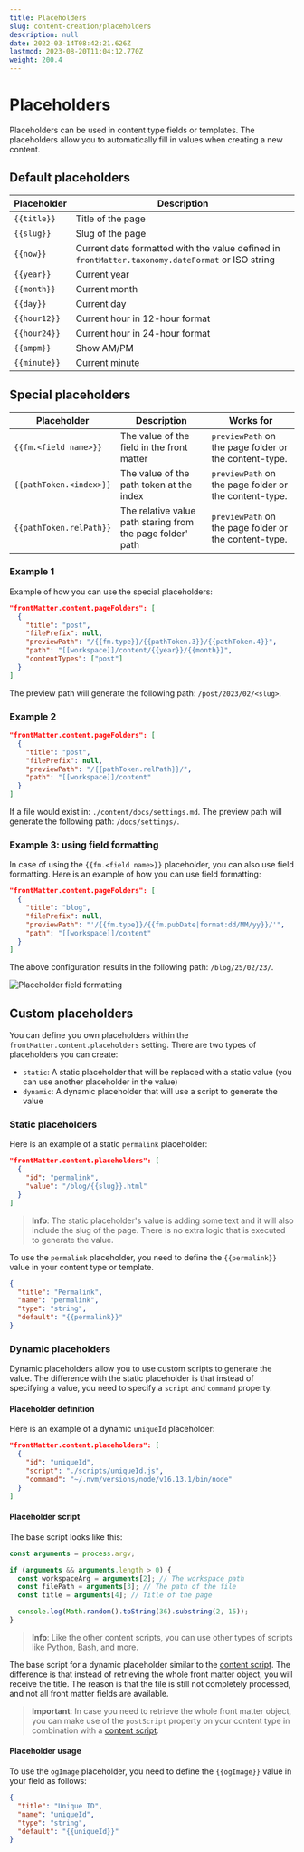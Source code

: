 ```yaml
---
title: Placeholders
slug: content-creation/placeholders
description: null
date: 2022-03-14T08:42:21.626Z
lastmod: 2023-08-20T11:04:12.770Z
weight: 200.4
---
```

<!-- markdownlint-disable MD013 -->
# Placeholders

Placeholders can be used in content type fields or templates. The placeholders allow you to
automatically fill in values when creating a new content.

## Default placeholders

| Placeholder  | Description                                                                                      |
| ------------ | ------------------------------------------------------------------------------------------------ |
| `{{title}}`  | Title of the page                                                                                |
| `{{slug}}`   | Slug of the page                                                                                 |
| `{{now}}`    | Current date formatted with the value defined in `frontMatter.taxonomy.dateFormat` or ISO string |
| `{{year}}`   | Current year                                                                                     |
| `{{month}}`  | Current month                                                                                    |
| `{{day}}`    | Current day                                                                                      |
| `{{hour12}}` | Current hour in 12-hour format                                                                   |
| `{{hour24}}` | Current hour in 24-hour format                                                                   |
| `{{ampm}}`   | Show AM/PM                                                                                       |
| `{{minute}}` | Current minute                                                                                   |

## Special placeholders

| Placeholder             | Description                                                | Works for                                             |
| ----------------------- | ---------------------------------------------------------- | ----------------------------------------------------- |
| `{{fm.<field name>}}`   | The value of the field in the front matter                 | `previewPath` on the page folder or the content-type. |
| `{{pathToken.<index>}}` | The value of the path token at the index                   | `previewPath` on the page folder or the content-type. |
| `{{pathToken.relPath}}` | The relative value path staring from the page folder' path | `previewPath` on the page folder or the content-type. |

### Example 1

Example of how you can use the special placeholders:

```json {{ "title": "Using the special placeholders", "description": "" }}
"frontMatter.content.pageFolders": [
  {
    "title": "post",
    "filePrefix": null,
    "previewPath": "/{{fm.type}}/{{pathToken.3}}/{{pathToken.4}}",
    "path": "[[workspace]]/content/{{year}}/{{month}}",
    "contentTypes": ["post"]
  }
]
```

The preview path will generate the following path: `/post/2023/02/<slug>`.

### Example 2

```json {{ "title": "Using the relative path token", "description": "" }}
"frontMatter.content.pageFolders": [
  {
    "title": "post",
    "filePrefix": null,
    "previewPath": "/{{pathToken.relPath}}/",
    "path": "[[workspace]]/content"
  }
]
```

If a file would exist in: `./content/docs/settings.md`. The preview path will generate the following
path: `/docs/settings/`.

### Example 3: using field formatting

In case of using the `{{fm.<field name>}}` placeholder, you can also use field formatting. Here is
an example of how you can use field formatting:

```json {{ "title": "Using field formatting", "description": "" }}
"frontMatter.content.pageFolders": [
  {
    "title": "blog",
    "filePrefix": null,
    "previewPath": "'/{{fm.type}}/{{fm.pubDate|format:dd/MM/yy}}/'",
    "path": "[[workspace]]/content"
  }
]
```

The above configuration results in the following path: `/blog/25/02/23/`.

![Placeholder field formatting](/releases/v9.0.0/placeholder-formatting.png)

## Custom placeholders

You can define you own placeholders within the `frontMatter.content.placeholders` setting. There are
two types of placeholders you can create:

- `static`: A static placeholder that will be replaced with a static value (you can use another
  placeholder in the value)
- `dynamic`: A dynamic placeholder that will use a script to generate the value

### Static placeholders

Here is an example of a static `permalink` placeholder:

```json
"frontMatter.content.placeholders": [
  {
    "id": "permalink",
    "value": "/blog/{{slug}}.html"
  }
]
```

> **Info**: The static placeholder's value is adding some text and it will also include the slug of
> the page. There is no extra logic that is executed to generate the value.

To use the `permalink` placeholder, you need to define the `{{permalink}}` value in your content
type or template.

```json
{
  "title": "Permalink",
  "name": "permalink",
  "type": "string",
  "default": "{{permalink}}"
}
```

### Dynamic placeholders

Dynamic placeholders allow you to use custom scripts to generate the value. The difference with the
static placeholder is that instead of specifying a value, you need to specify a `script` and
`command` property.

#### Placeholder definition

Here is an example of a dynamic `uniqueId` placeholder:

```json
"frontMatter.content.placeholders": [
  {
    "id": "uniqueId",
    "script": "./scripts/uniqueId.js",
    "command": "~/.nvm/versions/node/v16.13.1/bin/node"
  }
]
```

#### Placeholder script

The base script looks like this:

```javascript
const arguments = process.argv;

if (arguments && arguments.length > 0) {
  const workspaceArg = arguments[2]; // The workspace path
  const filePath = arguments[3]; // The path of the file
  const title = arguments[4]; // Title of the page

  console.log(Math.random().toString(36).substring(2, 15));
}
```

> **Info**: Like the other content scripts, you can use other types of scripts like Python, Bash,
> and more.

The base script for a dynamic placeholder similar to the [content script][01]. The difference is
that instead of retrieving the whole front matter object, you will receive the title. The reason is
that the file is still not completely processed, and not all front matter fields are available.

> **Important**: In case you need to retrieve the whole front matter object, you can make use of the
> `postScript` property on your content type in combination with a [content script][01].

#### Placeholder usage

To use the `ogImage` placeholder, you need to define the `{{ogImage}}` value in your field as
follows:

```json
{
  "title": "Unique ID",
  "name": "uniqueId",
  "type": "string",
  "default": "{{uniqueId}}"
}
```

<!-- Link References -->

[01]: /docs/custom-actions/#content-script

<!-- markdownlint-enable MD013 -->
